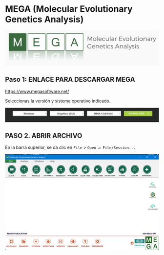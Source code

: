 
# MEGA (Molecular Evolutionary Genetics Analysis)

![Terminal con mkdir](Imagenes/M_logo.png)


## Paso 1: ENLACE PARA DESCARGAR MEGA
https://www.megasoftware.net/

Seleccionas la versión y sistema operativo indicado.

![Terminal con mkdir](Imagenes/M_0.png)

## PASO 2. ABRIR ARCHIVO 

En la barra superior, se da clic en `File` > `Open a File/Session...`

![Terminal con mkdir](Imagenes/M_1.png)








